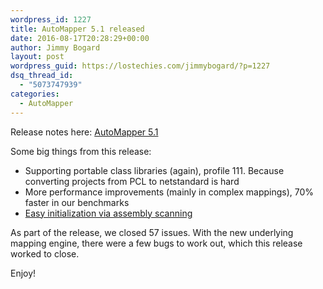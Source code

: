 ```yaml
---
wordpress_id: 1227
title: AutoMapper 5.1 released
date: 2016-08-17T20:28:29+00:00
author: Jimmy Bogard
layout: post
wordpress_guid: https://lostechies.com/jimmybogard/?p=1227
dsq_thread_id:
  - "5073747939"
categories:
  - AutoMapper
---
```

Release notes here: [AutoMapper 5.1](https://github.com/AutoMapper/AutoMapper/releases/tag/v5.1.0)

Some big things from this release:

  * Supporting portable class libraries (again), profile 111. Because converting projects from PCL to netstandard is hard
  * More performance improvements (mainly in complex mappings), 70% faster in our benchmarks
  * [Easy initialization via assembly scanning](https://github.com/AutoMapper/AutoMapper/wiki/Configuration#assembly-scanning-for-auto-configuration)

As part of the release, we closed 57 issues. With the new underlying mapping engine, there were a few bugs to work out, which this release worked to close.

Enjoy!